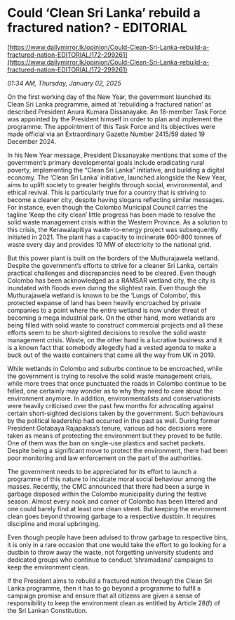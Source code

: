 # Could ‘Clean Sri Lanka’ rebuild a fractured nation? - EDITORIAL

[https://www.dailymirror.lk/opinion/Could-Clean-Sri-Lanka-rebuild-a-fractured-nation-EDITORIAL/172-299261](https://www.dailymirror.lk/opinion/Could-Clean-Sri-Lanka-rebuild-a-fractured-nation-EDITORIAL/172-299261)

*01:34 AM, Thursday, January 02, 2025*

On the first working day of the New Year, the government launched its Clean Sri Lanka programme, aimed at ‘rebuilding a fractured nation’ as described President Anura Kumara Dissanayake. An 18-member Task Force was appointed by the President himself in order to plan and implement the programme. The appointment of this Task Force and its objectives were made official via an Extraordinary Gazette Number 2415/59 dated 19 December 2024.

In his New Year message, President Dissanayake mentions that some of the government’s primary developmental goals include eradicating rural poverty, implementing the “Clean Sri Lanka” initiative, and building a digital economy. The ‘Clean Sri Lanka’ initiative, launched alongside the New Year, aims to uplift society to greater heights through social, environmental, and ethical revival. This is particularly true for a country that is striving to become a cleaner city, despite having slogans reflecting similar messages. For instance, even though the Colombo Municipal Council carries the tagline ‘Keep the city clean’ little progress has been made to resolve the solid waste management crisis within the Western Province. As a solution to this crisis, the Kerawalapitiya waste-to-energy project was subsequently initiated in 2021. The plant has a capacity to incinerate 600-800 tonnes of waste every day and provides 10 MW of electricity to the national grid.

But this power plant is built on the borders of the Muthurajawela wetland. Despite the government’s efforts to strive for a cleaner Sri Lanka, certain practical challenges and discrepancies need to be cleared. Even though Colombo has been acknowledged as a RAMSAR wetland city, the city is inundated with floods even during the slightest rain. Even though the Muthurajawela wetland is known to be the ‘Lungs of Colombo’, this protected expanse of land has been heavily encroached by private companies to a point where the entire wetland is now under threat of becoming a mega industrial park. On the other hand, more wetlands are being filled with solid waste to construct commercial projects and all these efforts seem to be short-sighted decisions to resolve the solid waste management crisis. Waste, on the other hand is a lucrative business and it is a known fact that somebody allegedly had a vested agenda to make a buck out of the waste containers that came all the way from UK in 2019.

While wetlands in Colombo and suburbs continue to be encroached, while the government is trying to resolve the solid waste management crisis, while more trees that once punctuated the roads in Colombo continue to be felled, one certainly may wonder as to why they need to care about the environment anymore. In addition, environmentalists and conservationists were heavily criticised over the past few months for advocating against certain short-sighted decisions taken by the government. Such behaviours by the political leadership had occurred in the past as well. During former President Gotabaya Rajapaksa’s tenure, various ad hoc decisions were taken as means of protecting the environment but they proved to be futile. One of them was the ban on single-use plastics and sachet packets. Despite being a significant move to protect the environment, there had been poor monitoring and law enforcement on the part of the authorities.

The government needs to be appreciated for its effort to launch a programme of this nature to inculcate moral social behaviour among the masses. Recently, the CMC announced that there had been a surge in garbage disposed within the Colombo municipality during the festive season. Almost every nook and corner of Colombo has been littered and one could barely find at least one clean street. But keeping the environment clean goes beyond throwing garbage to a respective dustbin. It requires discipline and moral upbringing.

Even though people have been advised to throw garbage to respective bins, it is only in a rare occasion that one would take the effort to go looking for a dustbin to throw away the waste, not forgetting university students and dedicated groups who continue to conduct ‘shramadana’ campaigns to keep the environment clean.

If the President aims to rebuild a fractured nation through the Clean Sri Lanka programme, then it has to go beyond a programme to fulfil a campaign promise and ensure that all citizens are given a sense of responsibility to keep the environment clean as entitled by Article 28(f) of the Sri Lankan Constitution.

